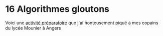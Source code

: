 # 16 Algorithmes gloutons

Voici une [activité préparatoire](https://notebook.basthon.fr/?ipynb=eJztXEtv3EiS_ivZ1cbWY6ooVkmyNJqxDdlWa42R2163uy-WVpVFpqS0ySTNh1qy28Bc97AYYG4LLLBztOaw5wX2WP9k_sDuT9iIyCSZZFEvyzK6d1rohqvIZGZEZMQXjwzW-44ngiDtbLx63wlFxn2e8c7G-w9Dur6fncais9EJefLGj35UnWEnjfLEw2u_PxqzNDsNxL3dzkGkslEq34kNtuzGJ79jmTjJRjyQh2qDeUJlIvndbuf-8yBP2Uzw3IvymPmCxQH3BEvzhGWcecH8jH3_3UP24PdLR-P7nQ_Da5Mkw0OWJh5QdJRlcbqxtOT5yonlCZ_xU8eLwqX4KMqipYk7niy5q0vu2pI7wf_ydDZaWVtdnez_9q67vzZxnVgd7nYYDzKYLFeipA4u_ij97AguT1wXmNpVu-pr9kRlSeTnXiYjRVe-Zs-T-VkKvHO8xvycxUk0C-YfQ4EDvo1AFr5M4yiNFHz62x__zV6Gvc0lE2nG_PnZ6_lf2EwKxRIRxoEUTGQks4C_zUEigsmAwaMJDBfwnGCrbDtC8QZylgiH0VIgpCMuM1zLi2IpEprCE1lmFvVFyg6kdwS3UnYsYd0oZXGE63Rh3SiBTWRAxHF0yg9h1kdHuHzxCOMsVzBc-imS5-mbehq6J0ACIBB4kO1w85mpLrIY8xRlg0uApBSxBCwHHLRC4hePAxE2eSCyDBk8iJKQZyjHg4P5WQLCTofAUwLPKVFxUQw_TLjyUUSgmdn8bMj8Ls8zkJsekSXzjyidMIZLKdCXOgy3akcAIbMA9JZ2Jc0l0Gw2VxBhaxVptKVKzvAyPxYe3dfswr_AHn0AOYZS5RksgSv8BHsUst2Mwd9P7LEWjh6DF56TWOETjhwVf8z6XP-uB_6ghb8J8_7ExuMVmKBYYcVZXUMdscc9pHHLE2aNu7vssqcRq417ROMmrj1u7Nxdbc73mMbhqtW49VWarjZuS9O3bo-bDMcL831D49bd-ri1cXPcNo1bra27PCn52FX3B4PnhSUOBmyD_RNZUaUuln0EFiyRLaBWB6X--jUlAxPN8GaMMGd0Dcw7RWVgWZRnuKVoCPMzUPmUK636xOkDpOxv__6v__Nff2KDAVCUEmqMLQIJDmD6Yx6IgpIujPGORAL_o8mE_ESGMhXJEmiO_sQeNB73QNUTsA9Q3QeXYGzCf7Th9YcIbIUB46DgqQC6PgGiF1mclCxWAMmOc5SVF4CYEO6WIvouToBT6YHQEwFsKC7h9rvRMeLbDXn5BFYec8BSECjigRgyooKDoN8xCTA9PwvJ77HePeQL1CEMRdInJEyjICfeDwPQCoQ8rVyIKVHuA2HgFUthDFmcy1TPb88MCwVdHhxGicyOQlRGNgBAhEdnCSDLgMAKEUcknOgsVo3iTIagRIxbPslBWB4MUtANgMZD8DIVcYnIhAJ1S3Emn3T5NdCLqC0Ukotaqa2PnHql_tpOYIcB6U-8-ZlfKD0qIo-5hzhMnoujQpLBANY5n0WzlkmzNmPwmWAs71hPO5UQlL9vPF8ru8bwCfORpJozJCddUk4Gx_UwtGOHDbZOivUSHktfhIQKoLPzs4zHIh1cxtwtWB1EIy9EXI9HLHeE2NPQZhgByhJIs-Xo1yi2AZtDf-nTnqP7RXHJY9o9rcPlOqD7tTBgaAEnygJ9siagcocYOwRGCeqDcAzIF0mdTqfxaXaEgdb7rorCLgilC2sIcHbdIevCGkLgRXB68JUmw6_o9T7Q4zjLMwhXBGAyDyLQ5BCsCgwJAVM79GLTfZJLFQFM6cM-LZdOC-YX9rSTJTmEY35n44AHqWjskRf5wt4fe052j726PlvDXcUaf81JHtYmWZ7Yc7jO3eWrzPGoNsfEtefAIOAqczyuzbFSJ8Ndv9IcW3WBrNuTTJzxleb4pjbHulufY218lTm2a3Os1nlZnnzYg10Gr-UR8O5D2qOyzobKg2DYAbSJ8wwzr73rG_T__sef_9uGuhWCuvm_eIk8Rr8AKiwVgJtOSAC6BFhqps2pyz1EYtD0jV01QicAPBmLBkAP5fxjUtgsDtCoWUY8Ftg_Ns9rc63d2r6ZQXyNq5LHg1nB1wCxX-2qTxHm39u6V_MGpCkZ6K1O-yJl9AQxX_uD5_WAJLACEnQOPAe_MBMQ9Cpbo0plABxv6E0ZKUOkQR4kP7EWLpxIqapCp2wQYEDCKdCvpLGAwceFQ60Wslbpons2Klh5IrwVc_TdNTeGqR5wI5UP_ho8DA4nPkJc4oaQ7osDRsDQI6Tob2gwgVAqTxSja68McuyhvHE8cXTReA0utwUqhUc8hlRaHmAKtBAWX1MGxP-18b9_-_amJX1dNP8kwj4BzVfraI46XVgKmxJJ-1mU8aBnxw39KQX8ZDBSVAZCI2uZahmgmeimHtI4lItB2AbZDKRXibZPX6B5svlfMRg1CkKVDLSrYwpRSxJ1uaUodXhyBIsDr4tR_fUt6lzmjbkQjmIFB7IkCED1xdtXJyJl3Ba5XRowgfHT05PPEfddO-QrVl_-DKvfLN78FMHtKq2hi2ox7rN793RZCpUCqySgFNz4O1hphlkM-owgxYQwJZ8GliGpkIPpkS65ekeRTKVOCkCJQLHgw1dfnb_yhFZedSbnD1mmIXed9dXWMa_26L5LlOskFEXCwF7Rk30hDLp7EQbRvmhyxYUgVHpmPfb_Cwydz_-vOPT3jEOLeqGBaOJeMEQjxnjl7gVjNGSM754z5hLIuGDiQm-JyrXl6nk6u8CitUiZVRy_rZSEPSkrm0V9ql7dNOU5U7lJeBxTUdvU4y8sW9IxmgBw-1nWLSEbe5lIQkMeoOiRxUeUmVzGGD4DOEvc2Y6qrF21MXU1loZ4qIiCe51DyiQxWfNNwqQ8yAwQb7NEioUFG_UxHFckZ5BdJUAkHnwIKuQ1fc4a-Zzvdd3xna4wFi4nxQNIf4pLPKfiny43RjMQhaTUbqCi_FjwfFDW6nqkJcCVIQoJFlM6ARGKm7Ls-bTD8NK3tPLABk8gd_RIYZHyoGsVXdj0SARxT9MNflHntZgsH-BhIUquy9FIi1pqk9Me1QNiZOodJNZpin4VthtFDjygHlOlGijMMG7xTZGSwUDweR54O8xy-zf0dzYXX6gQYjtOa-fANziOU78EeEV6UOast1cz2WwFo6YOr5MObylzXqPSWCZc1zJAPa4GctgsgAiV44CQqhUC1QG2Xu87HocVZ2H9IUOlbInSzGw1oB-aUDPkJyZWIyzE6jqoOQ_nHzGGwnkWjj8a1gG6XJ74m2OQIjmFr3S_CANxOjBpAMppcQi1X6LZBfZoH1pV6LdwatUyBpQoS9ByEo3-5pxBF_O7ZUBZnud_hpjwMmmXkeHLF0_Y4y22s8lebj7c2WoNGAlz6nCCO1E_CirrVSA-PUuLsejJN3e2n7148vIfn26x7Z1n37989q2-Y-Ud8ICrLy7uEUZlexdEtpRhpXTaLXUPR3GI1iwos57eV61dGmH7xSRUn36bd8H16GYWO12gLeWSulAy7fdFpX5WKwnPMiFhoiqqI_K0nhckCU2RiEqPZw8HBKXoopoUtClmII4EyO-1RABpDqhOXqFfPzWgtUHlXmMohUy0SBf4gUGhrpm-ppabZvWm3RaaLNJxua67GnEXdVU9slZTXCTk9uHdxKHttrJKUagJ_9ui_3rwf_7JV9tfY9Zte9ZVa04q9H3anI_tOVdqc2JZ80udBf32gijKTgCm2nP6ZMehVCJpy9fbFc-xm0rS5lMLvRg_58OQSzOPZl-FSUE4NqlclH6QLwZDkxpBrJAsNI1Cix0ZwDg61cq9PYEo_IRcJ1wPo1NB9BW-rXWODQzd0y4_1IlBnTzKg2xuBqwH0cRgfqbyEGIojicsgz45RvDLKS0NVBG0UP8fxKC5SaYgN4Tn0Wnj4nTOaNqdUu3-dWyOPRcCG_lA-Sjuv8-Ko4aixwDH1JtXSDcVOTxTd6M2QGx17J5iqY5jg4CKklDvnUlPZhK7gpAU9BfoRBKHPcUC30LDB3bdIA04E4jLtImgQXxMC_-iK4ULc6PWk0eQ1BiJDQDsEfmKoBvNXotC8L6A7Sfv99ZYp2MaCuNEKk_GVfRfsl4ELB54IWKb9vOAA6VgqZCNAYkZGgdK2eOWzB22CQGDHGrZVQw1OR-WE24gNWMHk5JZlPiVGohkYCf_NearPbaCw101cXSfkmlHoxAmBCVqPm5rQ6W9xWBqxDNnfVw1G9Z69LWczCag6qsTVVcdxl0MO5DhOQxGJab9HFXjgA4Ac0qmiwY6DLYxkM3DX7s5fu3m-ILdHHQgj81hbIw19wqKtYqfY4hou08aSI-N0NLLA92b9poQl1FrF_WttZrOsNGt7RtLgjiNol_sisKMU0VqaLsWOmsvMiuaFxczEIT3AIGSCA3LdiQeBgoJRfZhlKXFg6l1XI92b0iyKHbYc8B_4wuGCM7wPJt2x2N37Lrj7hTw8lBhDQBTiCrgt1KIzSF7OGSP0TdtY7LhyxLoi7norz6XabPV0y1WRJ2ye67mrYbwFRtCjxHzrHYyBHYQIrqwO5N_fr_2ARBiPFm_cw7GOibaOCYcxGxQ41bVj2Y_Z-fS58F3IXCQZ0RvAAR8iKmmT414aeFIrTrfOQvDh33YLex6b6yrVzX3dEO9pO8wwx33DsofeF8bjYn3tTs3zL4VTBMI1ShoQ0pUeW8jfqodFUQjNEv0vEwyiSVldSh6k8FA9ffwYVRUY4Jdi-2iLl7nUfPmImc4w2i8q9DDZz1rvdvqHthSVc9msVVUm6F3G-r7ZTZ_Wr2aAE9AJJlKWzV0PZkMUNOu34O4Pxhsplnu6a75Wl4BT06NhcDC-qFGTcmqB6VlE7tZEd9OSU07qcYVWH7-n0pHXjCHl2EUlTYwAJftjSf9qX3gWDw57bozxIbulKJoStB1-3KaAzDJ0NSurenpGTB-IDyb_7XoaC1KzEGX6mzUNVXCHZomRTMYVpwdAlcUjNaLOSRsRLx3AOtReYrZLGAjBmkYDyJ1mAudnKWSXpu5cUhS7D2qPcpN9l9NNvYq_bc0Vet_qRjlLvmWxvt5qVlWHYpwmeYtyt0XiRt9G8kZxW5avYBhXfyy1AvWt-3JkHN79nQg1bCx96IdcAta0umwrDFht70ouwiaagBGacrBRhnQyqzc0PgWMg_LIu1aX1qnrXSlqDuF4qwNGw71SmE8tuZdxihBPb3qQg0SJRSCE2t49Bo9N1TgVlpQlbtud9BTI8T_N_0--w17Qyr9plBpM5ZUmopwtiG2y7GVgVIDWym5LV0s8mRCHpOwVKhLNfX9c7ZJ92FoTPaE_Y5c9S6CFoDl3wuQPhVX0XlbK1lPp5lV-wVCos7vi_7L4vWCmx5JYbn9At5bOzKuEyTg-C8XKBSr_cLxGdn4OVgp0mEq3K3k3H6R-8qqeevp5ATitFp9o7X4UrZ7l6Wb9hpNWYai7is8BDEnhFoVsyqKKRQS_IOFIla1xosSLPJEyqfa2TN9mg-AwTF9hLkDSGLbCtL2-0Hl2UhLsth2NDt2L-ppA7qLbQI729eb6Bd71bNuD9kFLW8WAly1z6AmDDzetEVo0zUltraKNsSNxstQ9-_fZ5dw0XUxWXbdboOHXdU8dnlkH2ZYpaGq6-kqy41ptfHly13llKfxyEP7EasAZtW_rnXoc0WWXP3XwtIe7cYv6OzjKVVVlT51NWUOCEIzy6AXTat6pbln6Wkfbb0657erSxFVL7CPhRoYWjGmvTLVbsXji6yYCun7VEi_pO_BShlbz2F0Nac6ikFaIAGG2Qam18eumIBLxNaMdonVBDU0OFzJGFGSLwiuDgti8bCOiuVYULLfgEFyypdSqbFZDygws1kmtzo2iiMMKlGdVxnXYY0uJpZl-bL9jf2gNRf3pTijakOp83dptQUbrm_ol4BXyxPf2E-s209Q8fgXZ9otPyWgX7Tfaes34qNsBN7dvGnbahEPWPli8w1fYP4s73aP9cvd30lq3D9G0NI_pgL0Y6hhCtgg6RW3gqLzjmrxbTY8ps1NbGPOztCgyIbQUoy5CfuszqmEQvb5No-k3mWa5VjCmmDd5kXmwLRjUjwuqwzcueyV7s8v0NFotKu2AUnAgNnDrUd_2HrB_oF9Nz-b8RSTe_b82ZNvXw7ZzqmHQngKeglZxZBtfru99eI79tWrHelhgZg9SgQdGTPsWAVy9nrFL-9IxzP3PH3LiZLDpWBpdjpS3ijlSyuOu7S-frI8xt_a6d_Mtq5mRXvD2gpvRKJEgEeN-A3VJ-Cn-4qHOKNpMl2GmQNI-HJ-SO-N0VW4Zkbp78tAfDlqX6qDCCdEGkOZJFGyHyK5cMk8JctpTAbX2QAY6xxIAEJxAh5ZX-s48SmMCSE3M2zjzyotnYzaqcDvM-NVYBr9iz323fj0EIuT6X6AzYMVHcs2IZ1lZ80Zu50PH3A6_QM7nY2V6ss-eJ8Inp58-D-IHRQ0) que j'ai honteusement piqué à mes copains du lycée Mounier à Angers
